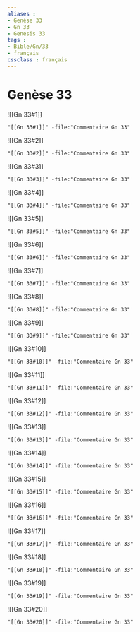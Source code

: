 ```yaml
---
aliases : 
- Genèse 33
- Gn 33
- Genesis 33
tags : 
- Bible/Gn/33
- français
cssclass : français
---
```


# Genèse 33

![[Gn 33#1]]

```query
"[[Gn 33#1]]" -file:"Commentaire Gn 33"
```

![[Gn 33#2]]

```query
"[[Gn 33#2]]" -file:"Commentaire Gn 33"
```

![[Gn 33#3]]

```query
"[[Gn 33#3]]" -file:"Commentaire Gn 33"
```

![[Gn 33#4]]

```query
"[[Gn 33#4]]" -file:"Commentaire Gn 33"
```

![[Gn 33#5]]

```query
"[[Gn 33#5]]" -file:"Commentaire Gn 33"
```

![[Gn 33#6]]

```query
"[[Gn 33#6]]" -file:"Commentaire Gn 33"
```

![[Gn 33#7]]

```query
"[[Gn 33#7]]" -file:"Commentaire Gn 33"
```

![[Gn 33#8]]

```query
"[[Gn 33#8]]" -file:"Commentaire Gn 33"
```

![[Gn 33#9]]

```query
"[[Gn 33#9]]" -file:"Commentaire Gn 33"
```

![[Gn 33#10]]

```query
"[[Gn 33#10]]" -file:"Commentaire Gn 33"
```

![[Gn 33#11]]

```query
"[[Gn 33#11]]" -file:"Commentaire Gn 33"
```

![[Gn 33#12]]

```query
"[[Gn 33#12]]" -file:"Commentaire Gn 33"
```

![[Gn 33#13]]

```query
"[[Gn 33#13]]" -file:"Commentaire Gn 33"
```

![[Gn 33#14]]

```query
"[[Gn 33#14]]" -file:"Commentaire Gn 33"
```

![[Gn 33#15]]

```query
"[[Gn 33#15]]" -file:"Commentaire Gn 33"
```

![[Gn 33#16]]

```query
"[[Gn 33#16]]" -file:"Commentaire Gn 33"
```

![[Gn 33#17]]

```query
"[[Gn 33#17]]" -file:"Commentaire Gn 33"
```

![[Gn 33#18]]

```query
"[[Gn 33#18]]" -file:"Commentaire Gn 33"
```

![[Gn 33#19]]

```query
"[[Gn 33#19]]" -file:"Commentaire Gn 33"
```

![[Gn 33#20]]

```query
"[[Gn 33#20]]" -file:"Commentaire Gn 33"
```

